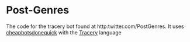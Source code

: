 # Post-Genres
The code for the tracery bot found at http:twitter.com/PostGenres. It uses [cheapbotsdonequick](http://cheapbotsdonequick.com/) with the [Tracery](http://tracery.io/) language
